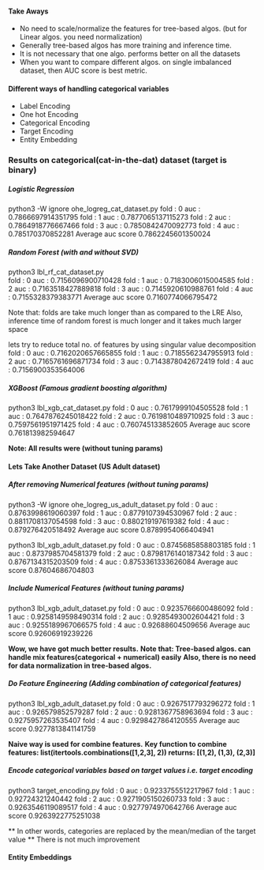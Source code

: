
#### Take Aways

* No need to scale/normalize the features for tree-based algos. (but for Linear algos. you need normalization)
* Generally tree-based algos has more training and inference time. 
* It is not necessary that one algo. performs better on all the datasets
* When you want to compare different algos. on single imbalanced dataset, then AUC score is best metric.

#### Different ways of handling categorical variables
* Label Encoding
* One hot Encoding
* Categorical Encoding
* Target Encoding
* Entity Embedding

### Results on categorical(cat-in-the-dat) dataset (target is binary)


##### Logistic Regression
python3 -W ignore ohe_logreg_cat_dataset.py
fold : 0 auc : 0.7866697914351795
fold : 1 auc : 0.7877065137115273
fold : 2 auc : 0.7864918776667466
fold : 3 auc : 0.7850842470092773
fold : 4 auc : 0.785170370852281
Average auc score 0.7862245601350024

##### Random Forest (with and without SVD)

python3 lbl_rf_cat_dataset.py              
fold : 0 auc : 0.7156096900710428
fold : 1 auc : 0.7183006015004585
fold : 2 auc : 0.7163518427889818
fold : 3 auc : 0.7145920610988761
fold : 4 auc : 0.7155328379383771
Average auc score 0.7160774066795472

Note that: folds are take much longer than as compared to the LRE
Also, inference time of random forest is much longer and it takes much larger space

lets try to reduce total no. of features by using singular value decomposition
fold : 0 auc : 0.7162020657665855
fold : 1 auc : 0.7185562347955913
fold : 2 auc : 0.7165761696871734
fold : 3 auc : 0.7143878042672419
fold : 4 auc : 0.7156900353564006

##### XGBoost (Famous gradient boosting algorithm)

python3 lbl_xgb_cat_dataset.py 
fold : 0 auc : 0.7617999104505528
fold : 1 auc : 0.7647876245018422
fold : 2 auc : 0.7619810489710925
fold : 3 auc : 0.7597561951971425
fold : 4 auc : 0.760745133852605
Average auc score 0.761813982594647

**Note: All results were (without tuning params)**

#### Lets Take Another Dataset (US Adult dataset)


##### After removing Numerical features   (without tuning params)

python3 -W ignore ohe_logreg_us_adult_dataset.py
fold : 0 auc : 0.8763998619060397
fold : 1 auc : 0.8779107394530967
fold : 2 auc : 0.8811708137054598
fold : 3 auc : 0.880219197619382
fold : 4 auc : 0.879276420518492
Average auc score 0.8789954066404941

python3 lbl_xgb_adult_dataset.py
fold : 0 auc : 0.8745685858803185
fold : 1 auc : 0.8737985704581379
fold : 2 auc : 0.8798176140187342
fold : 3 auc : 0.8767134315203509
fold : 4 auc : 0.8753361333626084
Average auc score 0.87604686704803


##### Include Numerical Features (without tuning params)

python3 lbl_xgb_adult_dataset.py
fold : 0 auc : 0.9235766600486092
fold : 1 auc : 0.9258149598490314
fold : 2 auc : 0.9285493002604421
fold : 3 auc : 0.9255189967066575
fold : 4 auc : 0.92688604509656
Average auc score 0.92606919239226

**Wow, we have got much better results.**
**Note that: Tree-based algos. can handle mix features(categorical + numerical) easily**
**Also, there is no need for data normalization in tree-based algos.**

##### Do Feature Engineering (Adding combination of categorical features)

python3 lbl_xgb_adult_dataset.py
fold : 0 auc : 0.9267517793296272
fold : 1 auc : 0.926579852579287
fold : 2 auc : 0.9281367758963694
fold : 3 auc : 0.9275957263535407
fold : 4 auc : 0.9298427864120555
Average auc score 0.9277813841141759

**Naive way is used for combine features.**
**Key function to combine features: list(itertools.combinations([1,2,3], 2)) returns:
            [(1,2), (1,3), (2,3)]**


##### Encode categorical variables based on target values i.e. target encoding
python3 target_encoding.py
fold : 0 auc : 0.9233755512217967
fold : 1 auc : 0.92724321240442
fold : 2 auc : 0.9271905150260733
fold : 3 auc : 0.9263546119089517
fold : 4 auc : 0.9277974970642766
Average auc score 0.9263922775251038

** In other words, categories are replaced by the mean/median of the target value
** There is not much improvement


#### Entity Embeddings
